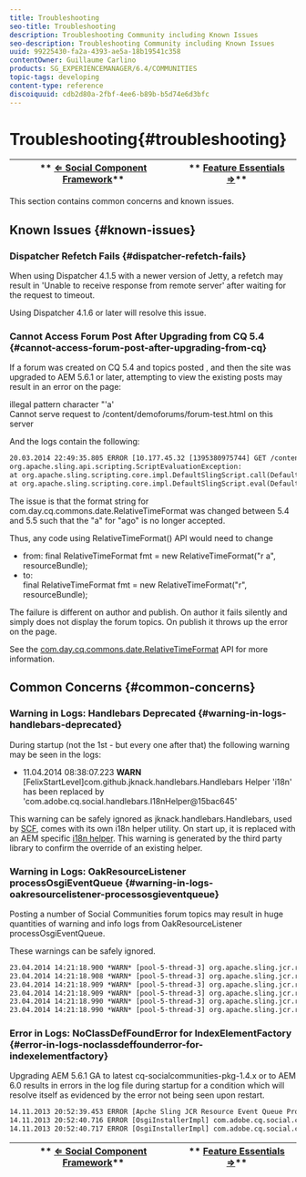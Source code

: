 ```yaml
---
title: Troubleshooting
seo-title: Troubleshooting
description: Troubleshooting Community including Known Issues
seo-description: Troubleshooting Community including Known Issues
uuid: 99225430-fa2a-4393-ae5a-18b19541c358
contentOwner: Guillaume Carlino
products: SG_EXPERIENCEMANAGER/6.4/COMMUNITIES
topic-tags: developing
content-type: reference
discoiquuid: cdb2d80a-2fbf-4ee6-b89b-b5d74e6d3bfc
---
```


# Troubleshooting{#troubleshooting}

| ** [⇐ Social Component Framework](/help/communities/using/scf.md)** |** [Feature Essentials ⇒](/help/communities/using/essentials.md)** |
|---|---|

This section contains common concerns and known issues.

## Known Issues {#known-issues}

### Dispatcher Refetch Fails {#dispatcher-refetch-fails}

When using Dispatcher 4.1.5 with a newer version of Jetty, a refetch may result in 'Unable to receive response from remote server' after waiting for the request to timeout.

Using Dispatcher 4.1.6 or later will resolve this issue.

### Cannot Access Forum Post After Upgrading from CQ 5.4 {#cannot-access-forum-post-after-upgrading-from-cq}

If a forum was created on CQ 5.4 and topics posted , and then the site was upgraded to AEM 5.6.1 or later, attempting to view the existing posts may result in an error on the page:

illegal pattern character "'a'  
Cannot serve request to /content/demoforums/forum-test.html on this server

And the logs contain the following:

```xml
20.03.2014 22:49:35.805 ERROR [10.177.45.32 [1395380975744] GET /content/demoforums/forum-test.html HTTP/1.1] com.day.cq.wcm.tags.IncludeTag Error while executing script content.jsp
org.apache.sling.api.scripting.ScriptEvaluationException: 
at org.apache.sling.scripting.core.impl.DefaultSlingScript.call(DefaultSlingScript.java:388)
at org.apache.sling.scripting.core.impl.DefaultSlingScript.eval(DefaultSlingScript.java:171)

```

The issue is that the format string for com.day.cq.commons.date.RelativeTimeFormat was changed between 5.4 and 5.5 such that the "a" for "ago" is no longer accepted.

Thus, any code using RelativeTimeFormat() API would need to change

* from: final RelativeTimeFormat fmt = new RelativeTimeFormat("r a", resourceBundle);
* to:  
  final RelativeTimeFormat fmt = new RelativeTimeFormat("r", resourceBundle);

The failure is different on author and publish. On author it fails silently and simply does not display the forum topics. On publish it throws up the error on the page.

See the [com.day.cq.commons.date.RelativeTimeFormat](https://helpx.adobe.com/experience-manager/6-4/sites/developing/using/reference-materials/javadoc/com/day/cq/commons/date/RelativeTimeFormat.html) API for more information.

## Common Concerns {#common-concerns}

### Warning in Logs: Handlebars Deprecated {#warning-in-logs-handlebars-deprecated}

During startup (not the 1st - but every one after that) the following warning may be seen in the logs:

* 11.04.2014 08:38:07.223 **WARN** [FelixStartLevel]com.github.jknack.handlebars.Handlebars Helper 'i18n' has been replaced by 'com.adobe.cq.social.handlebars.I18nHelper@15bac645'

This warning can be safely ignored as jknack.handlebars.Handlebars, used by [SCF](/help/communities/using/scf.md#handlebarsjavascripttemplatinglanguage), comes with its own i18n helper utility. On start up, it is replaced with an AEM specific [i18n helper](/help/communities/using/handlebars-helpers.md#i-n). This warning is generated by the third party library to confirm the override of an existing helper.

### Warning in Logs: OakResourceListener processOsgiEventQueue {#warning-in-logs-oakresourcelistener-processosgieventqueue}

Posting a number of Social Communities forum topics may result in huge quantities of warning and info logs from OakResourceListener processOsgiEventQueue.

These warnings can be safely ignored.

```xml
23.04.2014 14:21:18.900 *WARN* [pool-5-thread-3] org.apache.sling.jcr.resource.internal.OakResourceListener processOsgiEventQueue: Resource at /var/search-collections/ugc-sc/_m.frq/jcr:content not found, which is not expected for an added or modified node
23.04.2014 14:21:18.908 *WARN* [pool-5-thread-3] org.apache.sling.jcr.resource.internal.OakResourceListener processOsgiEventQueue: Resource at /var/search-collections/ugc-sc/_m.prx/jcr:content not found, which is not expected for an added or modified node
23.04.2014 14:21:18.909 *WARN* [pool-5-thread-3] org.apache.sling.jcr.resource.internal.OakResourceListener processOsgiEventQueue: Resource at /var/replication/data/1f799fb4-0aeb-4660-aadb-705657f16048/67/67699ab5-9d57-4c79-a755-2727ba9e6452/jcr:content not found, which is not expected for an added or modified node
23.04.2014 14:21:18.909 *WARN* [pool-5-thread-3] org.apache.sling.jcr.resource.internal.OakResourceListener processOsgiEventQueue: Resource at /var/replication/data/1f799fb4-0aeb-4660-aadb-705657f16048/67/67699ab5-9d57-4c79-a755-2727ba9e6452/jcr:content not found, which is not expected for an added or modified node
23.04.2014 14:21:18.990 *WARN* [pool-5-thread-3] org.apache.sling.jcr.resource.internal.OakResourceListener processOsgiEventQueue: Resource at /var/replication/data/1f799fb4-0aeb-4660-aadb-705657f16048/b9/b91f1690-87e8-41d8-a78e-cd2259f837c8/jcr:content not found, which is not expected for an added or modified node
23.04.2014 14:21:18.990 *WARN* [pool-5-thread-3] org.apache.sling.jcr.resource.internal.OakResourceListener processOsgiEventQueue: Resource at /var/replication/data/1f799fb4-0aeb-4660-aadb-705657f16048/b9/b91f1690-87e8-41d8-a78e-cd2259f837c8/jcr:content not found, which is not expected for an added or modified node

```

### Error in Logs: NoClassDefFoundError for IndexElementFactory {#error-in-logs-noclassdeffounderror-for-indexelementfactory}

Upgrading AEM 5.6.1 GA to latest cq-socialcommunities-pkg-1.4.x or to AEM 6.0 results in errors in the log file during startup for a condition which will resolve itself as evidenced by the error not being seen upon restart.

```xml
14.11.2013 20:52:39.453 ERROR [Apche Sling JCR Resource Event Queue Processor for path '/'] com.adobe.cq.social.storage.index.impl.IndexService Error occured while processing event java.util.ConcurrentModificationException
14.11.2013 20:52:40.716 ERROR [OsgiInstallerImpl] com.adobe.cq.social.cq-social-commons [CommentListProvider] Error during instantiation of the implementation object (java.lang.NoClassDefFoundError: com/adobe/cq/social/storage/index/IndexElementFactory) java.lang.NoClassDefFoundError: com/adobe/cq/social/storage/index/IndexElementFactory
14.11.2013 20:52:40.717 ERROR [OsgiInstallerImpl] com.adobe.cq.social.cq-social-commons [CommentListProvider] Failed creating the component instance; see log for reason
```

| ** [⇐ Social Component Framework](/help/communities/using/scf.md)** |** [Feature Essentials ⇒](/help/communities/using/essentials.md)** |
|---|---|

